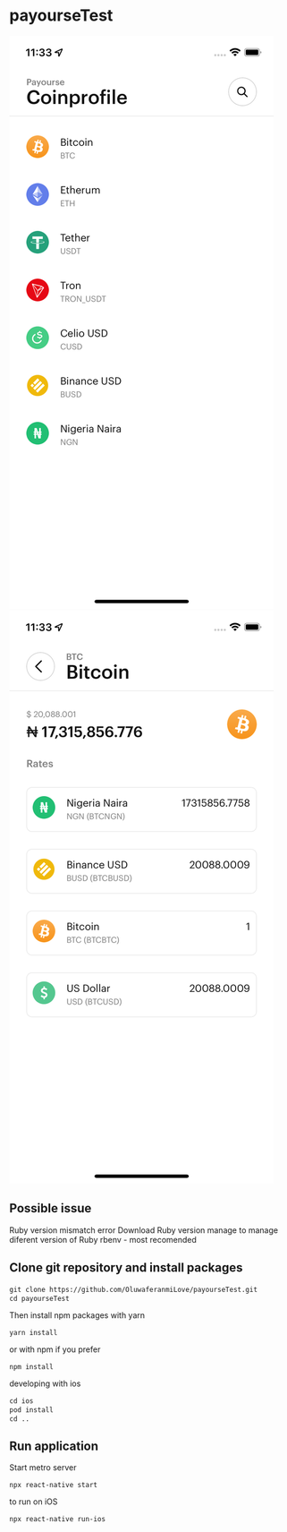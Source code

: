 # payourseTest
![OutPut](./src/assets/image/screenShot1.png)
![OutPut](./src/assets/image/screenShot2.png)
## Possible issue

  Ruby version mismatch error
    Download Ruby version manage to manage diferent version of Ruby
    rbenv - most recomended

## Clone git repository and install packages

    git clone https://github.com/OluwaferanmiLove/payourseTest.git
    cd payourseTest

Then install npm packages with yarn

    yarn install

or with npm if you prefer

    npm install

developing with ios

    cd ios
    pod install
    cd ..

## Run application

Start metro server

    npx react-native start

to run on iOS

    npx react-native run-ios